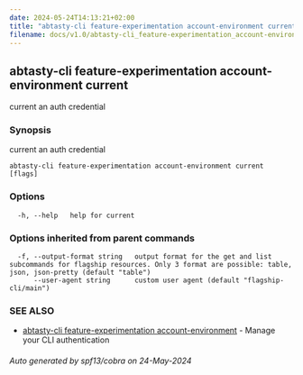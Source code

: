 ```yaml
---
date: 2024-05-24T14:13:21+02:00
title: "abtasty-cli feature-experimentation account-environment current"
filename: docs/v1.0/abtasty-cli_feature-experimentation_account-environment_current.md
---
```

## abtasty-cli feature-experimentation account-environment current

current an auth credential

### Synopsis

current an auth credential

```
abtasty-cli feature-experimentation account-environment current [flags]
```

### Options

```
  -h, --help   help for current
```

### Options inherited from parent commands

```
  -f, --output-format string   output format for the get and list subcommands for flagship resources. Only 3 format are possible: table, json, json-pretty (default "table")
      --user-agent string      custom user agent (default "flagship-cli/main")
```

### SEE ALSO

* [abtasty-cli feature-experimentation account-environment](/docs/v1.0/abtasty-cli_feature-experimentation_account-environment.md)	 - Manage your CLI authentication

###### Auto generated by spf13/cobra on 24-May-2024
